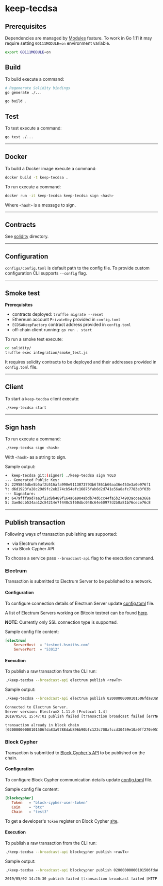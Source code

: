 # keep-tecdsa

## Prerequisites

Dependencies are managed by [Modules](https://github.com/golang/go/wiki/Modules) feature. 
To work in Go 1.11 it may require setting `GO111MODULE=on` environment variable.
```sh
export GO111MODULE=on
```

## Build

To build execute a command:
```sh
# Regenerate Solidity bindings
go generate ./...

go build .
```

## Test

To test execute a command:
```sh
go test ./...
```

---

## Docker

To build a Docker image execute a command:
```sh
docker build -t keep-tecdsa .
```

To run execute a command:
```sh
docker run -it keep-tecdsa keep-tecdsa sign <hash>
```
Where `<hash>` is a message to sign.

---

## Contracts

See [solidity](./solidity/) directory.

---

## Configuration

`configs/config.toml` is default path to the config file. To provide custom 
configuration CLI supports `--config` flag.

---

## Smoke test

**Prerequisites**
- contracts deployed: `truffle migrate --reset`
- Ethereum account `PrivateKey` provided in `config.toml`
- `ECDSAKeepFactory` contract address provided in `config.toml`
- off-chain client running: `go run . start`

To run a smoke test execute:
```sh
cd solidity/
truffle exec integration/smoke_test.js
```

It requires solidity contracts to be deployed and their addresses provided in
`config.toml` file.

---

## Client

To start a `keep-tecdsa` client execute:
```sh
./keep-tecdsa start
```

---

## Sign hash

To run execute a command:
```sh
./keep-tecdsa sign <hash>
```
With `<hash>` as a string to sign.

Sample output:
```sh
➜  keep-tecdsa git:(signer) ./keep-tecdsa sign YOLO
--- Generated Public Key:
X: 2295845dbe5b5af2b516afa990e9113073793b6f861b66aa36e453e3a0e976f1
Y: d6d1923fa28c29d9fc2eb274cb54efc16875fab6d2d741e56a8afc7783e3f03b
--- Signature:
R: 6479fff99d7aa3f22d9b489f164a6e904abdb74d6cc44fa5b274903accee366a
S: 3ae8dcb534aa12c84214e7f448c5f60dbc048c64e60977d2b0a81b76cece76c8
```

---

## Publish transaction

Following ways of transaction publishing are supported:
- via Electrum network
- via Block Cypher API

To choose a service pass `--broadcast-api` flag to the execution command.

### Electrum

Transaction is submitted to Electrum Server to be published to a network.

#### Configuration

To configure connection details of Electrum Server update [config.toml](configs/config.toml)
 file. 

A list of Electrum Servers working on Bitcoin testnet can be found [here](https://1209k.com/bitcoin-eye/ele.php?chain=tbtc).

**NOTE**: Currently only SSL connection type is supported.

Sample config file content:

```toml
[electrum]
    ServerHost  = "testnet.hsmiths.com"
    ServerPort  = "53012"
```

#### Execution

To publish a raw transaction from the CLI run:

```sh
./keep-tecdsa --broadcast-api electrum publish <rawTx>
``` 
Sample output:
```sh
./keep-tecdsa --broadcast-api electrum publish 02000000000101506fda83a9788dab896b90bfc122c700afccd30459e10a0ff270e951202612481600000017160014997f3e8bcf47183fbbe0c8464175047bf391ea83feffffff0279d513000000000016001432b027edb95eee83b40003762a2ff25ae47d560d40420f000000000016001469abce7925fce369303e247c3a465447f6519b780247304402205be426e3e0c2e243eac4808cca306e3f821f7e431e2f0fc0c534851d5551779402202e98a4c7899d0eb2f473af77af6b434a5a47a0d898ed5b41ca2a7692601e36eb012102cb34ff4b355a7f02104cb912dbf4e35a14733030450ac311f6ef498d150a6ad2eb171700

Connected to Electrum Server.
Server version: ElectrumX 1.11.0 [Protocol 1.4]
2019/05/01 15:47:01 publish failed [transaction broadcast failed [errNo: 1, errMsg: the transaction was rejected by network rules.

transaction already in block chain
[02000000000101506fda83a9788dab896b90bfc122c700afccd30459e10a0ff270e951202612481600000017160014997f3e8bcf47183fbbe0c8464175047bf391ea83feffffff0279d513000000000016001432b027edb95eee83b40003762a2ff25ae47d560d40420f000000000016001469abce7925fce369303e247c3a465447f6519b780247304402205be426e3e0c2e243eac4808cca306e3f821f7e431e2f0fc0c534851d5551779402202e98a4c7899d0eb2f473af77af6b434a5a47a0d898ed5b41ca2a7692601e36eb012102cb34ff4b355a7f02104cb912dbf4e35a14733030450ac311f6ef498d150a6ad2eb171700]]]
```

### Block Cypher

Transaction is submitted to [Block Cypher's API](https://www.blockcypher.com/dev/bitcoin/) 
to be published on the chain.

#### Configuration

To configure Block Cypher communication details update [config.toml](configs/config.toml)
 file. 

 Sample config file content:
 ```toml
[blockcypher]
    Token   = "block-cypher-user-token"
    Coin    = "btc"
    Chain   = "test3"
 ```
To get a developer's `Token` register on Block Cypher [site](https://accounts.blockcypher.com).

#### Execution

To publish a raw transaction from the CLI run:

```sh
./keep-tecdsa --broadcast-api blockcypher publish <rawTx>
``` 
Sample output:
```sh
./keep-tecdsa --broadcast-api blockcypher publish 02000000000101506fda83a9788dab896b90bfc122c700afccd30459e10a0ff270e951202612481600000017160014997f3e8bcf47183fbbe0c8464175047bf391ea83feffffff0279d513000000000016001432b027edb95eee83b40003762a2ff25ae47d560d40420f000000000016001469abce7925fce369303e247c3a465447f6519b780247304402205be426e3e0c2e243eac4808cca306e3f821f7e431e2f0fc0c534851d5551779402202e98a4c7899d0eb2f473af77af6b434a5a47a0d898ed5b41ca2a7692601e36eb012102cb34ff4b355a7f02104cb912dbf4e35a14733030450ac311f6ef498d150a6ad2eb171700

2019/05/02 14:26:30 publish failed [transaction broadcast failed [HTTP 400 Bad Request, Message(s): Error validating transaction: Transaction with hash 30f42c9517fb26c93e172647fcf0ab50fa7dfe1f1e0eb9fe9a832ef81f990c47 already exists..]]
```

